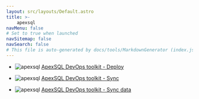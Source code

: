 ```yaml
---
layout: src/layouts/Default.astro
title: >-
    apexsql
navMenu: false
# Set to true when launched
navSitemap: false
navSearch: false
# This file is auto-generated by docs/tools/MarkdownGenerator (index.js)
---
```


<ul>

<li>

![apexsql](https://i.octopus.com/library/step-templates/apexsql.png) [ApexSQL DevOps toolkit - Deploy](/integrations/apexsql/apexsql-devops-toolkit-deploy)

</li>
        
<li>

![apexsql](https://i.octopus.com/library/step-templates/apexsql.png) [ApexSQL DevOps toolkit - Sync](/integrations/apexsql/apexsql-devops-toolkit-sync)

</li>
        
<li>

![apexsql](https://i.octopus.com/library/step-templates/apexsql.png) [ApexSQL DevOps toolkit - Sync data](/integrations/apexsql/apexsql-devops-toolkit-sync-data)

</li>
        
</ul>
